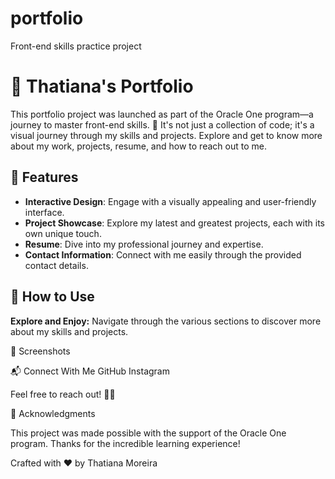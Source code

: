 # portfolio
Front-end skills practice project

# 🚀 Thatiana's Portfolio

This portfolio project was launched as part of the Oracle One program—a journey to master front-end skills. 🌟 It's not just a collection of code; it's a visual journey through my skills and projects. Explore and get to know more about my work, projects, resume, and how to reach out to me.

## 🎨 Features

- **Interactive Design**: Engage with a visually appealing and user-friendly interface.
- **Project Showcase**: Explore my latest and greatest projects, each with its own unique touch.
- **Resume**: Dive into my professional journey and expertise.
- **Contact Information**: Connect with me easily through the provided contact details.

## 🚧 How to Use

**Explore and Enjoy:**
Navigate through the various sections to discover more about my skills and projects.

📸 Screenshots

📬 Connect With Me
GitHub
Instagram

Feel free to reach out! 🌈✨

🌟 Acknowledgments

This project was made possible with the support of the Oracle One program. Thanks for the incredible learning experience!


Crafted with ❤️ by Thatiana Moreira